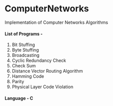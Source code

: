 # ComputerNetworks
Implementation of Computer Networks Algorithms

#### List of Programs -
1. Bit Stuffing
2. Byte Stuffing
3. Broadcasting
4. Cyclic Redundancy Check
5. Check Sum
6. Distance Vector Routing Algorithm
7. Hamming Code
8. Parity
9. Physical Layer Code Violation

#### Language - C

